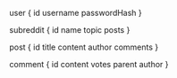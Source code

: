 user {
    id
    username
    passwordHash
}

subreddit {
    id
    name
    topic
    posts
}

post {
    id
    title
    content
    author
    comments
}

comment {
    id
    content
    votes
    parent
    author
}
